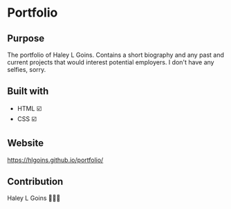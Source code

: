 # Portfolio

## Purpose
The portfolio of Haley L Goins. Contains a short biography and any past and current projects that would interest potential employers. I don't have any selfies, sorry.

## Built with
* HTML ☑️
* CSS ☑️

## Website
https://hlgoins.github.io/portfolio/

## Contribution
Haley L Goins 🙇🏾‍♀️
